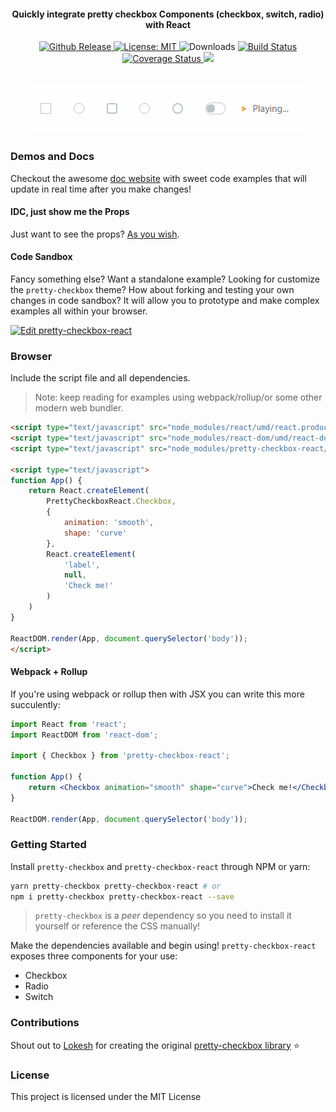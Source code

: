 <h4 align="center">Quickly integrate pretty checkbox Components (checkbox, switch, radio) with React</h4>

<p align="center">
 <a href="https://github.com/atomicpages/pretty-checkbox-react/releases">
    <img src="https://img.shields.io/github/release/atomicpages/pretty-checkbox-react.svg?style=flat-square&colorA=8033b0&colorB=75b7dd" alt="Github Release">
  </a>
   <a href="https://github.com/atomicpages/pretty-checkbox-react/blob/master/LICENSE">
    <img alt="License: MIT" src="https://img.shields.io/github/license/atomicpages/pretty-checkbox-react.svg?style=flat-square">
  </a>
    <img src="https://img.shields.io/npm/dm/pretty-checkbox-react.svg?style=flat-square&colorA=8033b0&colorB=75b7dd" alt="Downloads">
  <a href="https://travis-ci.org/atomicpages/pretty-checkbox-react" target="_blank" rel="nofollow noreferred noopener">
    <img alt="Build Status" src="https://img.shields.io/travis/atomicpages/pretty-checkbox-react.svg?style=flat-square">
  </a>
  <a href='https://coveralls.io/github/atomicpages/pretty-checkbox-react?branch=master' target="_blank" rel="nofollow noreferred noopener">
    <img alt="Coverage Status" src="https://img.shields.io/coveralls/github/atomicpages/pretty-checkbox-react/master.svg?style=flat-square">
  </a>
  <a href="https://codeclimate.com/github/atomicpages/pretty-checkbox-react/maintainability" target="_blank" rel="nofollow noreferred noopener">
    <img src="https://api.codeclimate.com/v1/badges/e7cca7813f2905d7aca7/maintainability" />
    </a>
</p>
<br>

<div align="center">
    <img src="preview.gif" alt="Pretty checkbox preview" />
</div>

### Demos and Docs
Checkout the awesome [doc website](https://atomicpages.github.io/pretty-checkbox-react/) with sweet code examples that will update in real time after you make changes!

#### IDC, just show me the Props
Just want to see the props? [As you wish](https://atomicpages.github.io/pretty-checkbox-react/#list-props).

#### Code Sandbox
Fancy something else? Want a standalone example? Looking for customize the `pretty-checkbox` theme? How about forking and testing your own changes in code sandbox? It will allow you to prototype and make complex examples all within your browser.

[![Edit pretty-checkbox-react](https://codesandbox.io/static/img/play-codesandbox.svg)](https://codesandbox.io/s/40v46649m0)

### Browser
Include the script file and all dependencies.

> Note: keep reading for examples using webpack/rollup/or some other modern web bundler.

```html
<script type="text/javascript" src="node_modules/react/umd/react.production.min.js"></script>
<script type="text/javascript" src="node_modules/react-dom/umd/react-dom.production.min.js"></script>
<script type="text/javascript" src="node_modules/pretty-checkbox-react/dist/pretty-checkbox-react.min.js"></script>

<script type="text/javascript">
function App() {
    return React.createElement(
        PrettyCheckboxReact.Checkbox,
        {
            animation: 'smooth',
            shape: 'curve'
        },
        React.createElement(
            'label',
            null,
            'Check me!'
        )
    )
}

ReactDOM.render(App, document.querySelector('body'));
</script>
```

#### Webpack + Rollup
If you're using webpack or rollup then with JSX you can write this more succulently:

```jsx
import React from 'react';
import ReactDOM from 'react-dom';

import { Checkbox } from 'pretty-checkbox-react';

function App() {
    return <Checkbox animation="smooth" shape="curve">Check me!</Checkbox>;
}

ReactDOM.render(App, document.querySelector('body'));
```

### Getting Started
Install `pretty-checkbox` and `pretty-checkbox-react` through NPM or yarn:

```bash
yarn pretty-checkbox pretty-checkbox-react # or
npm i pretty-checkbox pretty-checkbox-react --save
```

> `pretty-checkbox` is a _peer_ dependency so you need to install it yourself or reference the CSS manually!

Make the dependencies available and begin using! `pretty-checkbox-react` exposes three components for your use:

* Checkbox
* Radio
* Switch

### Contributions
Shout out to [Lokesh](https://github.com/lokesh-coder) for creating the original [pretty-checkbox library](https://github.com/lokesh-coder/pretty-checkbox) :star:

### License
This project is licensed under the MIT License
